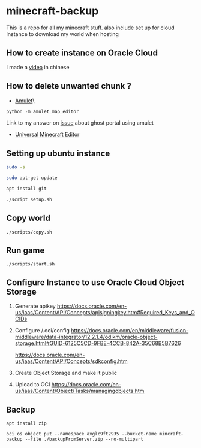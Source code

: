 # minecraft-backup

This is a repo for all my minecraft stuff.
also include set up for cloud Instance to download my world when hosting

## How to create instance on Oracle Cloud

I made a [video](https://www.youtube.com/watch?v=K6tnVemsDQA&t=5s) in chinese

## How to delete unwanted chunk ?

- [Amulet](https://www.amuletmc.com/installing-from-source)\

```python
python -m amulet_map_editor
```

Link to my answer on [issue](https://github.com/Amulet-Team/Amulet-Map-Editor/issues/290#issuecomment-890292869) about ghost portal using amulet

- [Universal Minecraft Editor](https://www.universalminecrafteditor.com/5glXX1pcDtTpIhlScl37.html)

## Setting up ubuntu instance

```bash
sudo -s

sudo apt-get update

apt install git

./script setup.sh
```

## Copy world

`./scripts/copy.sh`

## Run game

`./scripts/start.sh`

## Configure Instance to use Oracle Cloud Object Storage

1. Generate apikey
   https://docs.oracle.com/en-us/iaas/Content/API/Concepts/apisigningkey.htm#Required_Keys_and_OCIDs

2. Configure /.oci/config
   https://docs.oracle.com/en/middleware/fusion-middleware/data-integrator/12.2.1.4/odikm/oracle-object-storage.html#GUID-6125C5CD-9FBE-4CCB-842A-35C68B5B7626

   https://docs.oracle.com/en-us/iaas/Content/API/Concepts/sdkconfig.htm

3. Create Object Storage and make it public

4. Upload to OCI
   https://docs.oracle.com/en-us/iaas/Content/Object/Tasks/managingobjects.htm

## Backup

`apt install zip`

`oci os object put --namespace axglc9ft2935 --bucket-name mincraft-backup --file ./backupFromServer.zip --no-multipart`
